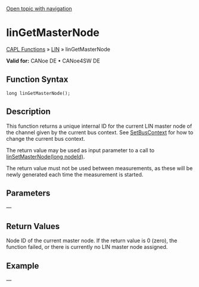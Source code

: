 [Open topic with navigation](../../../../../CANoeDEFamily.htm#Topics/CAPLFunctions/LIN/Functions/CAPLfunctionLINGetMasterNode.md)

# linGetMasterNode

[CAPL Functions](../../CAPLfunctions.md) » [LIN](../CAPLfunctionsLINOverview.md) » linGetMasterNode

**Valid for:** CANoe DE • CANoe4SW DE

## Function Syntax

```plaintext
long linGetMasterNode();
```

## Description

This function returns a unique internal ID for the current LIN master node of the channel given by the current bus context. See [SetBusContext](../../Other/Functions/CAPLfunctionSetBusContext.md) for how to change the current bus context.

The return value may be used as input parameter to a call to [linSetMasterNode(long nodeId)](CAPLfunctionLINSetMasterNode.md).

The return value must not be used between measurements, as these will be newly generated each time the measurement is started.

## Parameters

—

## Return Values

Node ID of the current master node. If the return value is 0 (zero), the function failed, or there is currently no LIN master node assigned.

## Example

—
